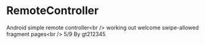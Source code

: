 RemoteController
================
Android simple remote controller\<br /\>
working out welcome swipe-allowed fragment pages\<br /\>
5/9 By gt212345

